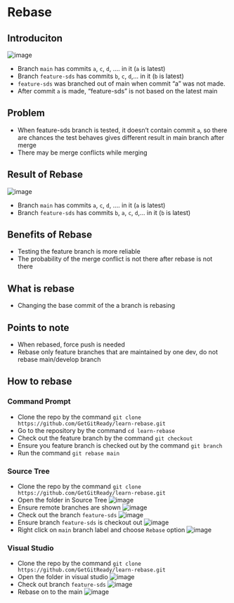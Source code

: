 # Rebase

## Introduciton

![image](before-rebase.jpg)
- Branch `main` has commits `a`, `c`, `d`, …. in it (`a` is latest)
- Branch `feature-sds` has commits `b`, `c`, `d`,… in it (`b` is latest)
- `feature-sds` was branched out of main when commit “a” was not made.
- After commit `a` is made, “feature-sds” is not based on the latest main

## Problem
- When feature-sds branch is tested, it doesn’t contain commit `a`, so there are chances the test behaves gives different result in main branch after merge
- There may be merge conflicts while merging 

## Result of Rebase
![image](after-rebase.png)
- Branch `main` has commits `a`, `c`, `d`, …. in it (`a` is latest)
- Branch `feature-sds` has commits `b`, `a`, `c`, `d`,… in it (`b` is latest)

## Benefits of Rebase
- Testing the feature branch is more reliable
- The probability of the merge conflict is not there after rebase is not there

## What is rebase
- Changing the base commit of the a branch is rebasing

## Points to note
- When rebased, force push is needed
- Rebase only feature branches that are maintained by one dev, do not rebase main/develop branch

## How to rebase

### Command Prompt
- Clone the repo by the command `git clone https://github.com/GetGitReady/learn-rebase.git`
- Go to the repository by the command `cd learn-rebase`
- Check out the feature branch by the command `git checkout`
- Ensure you feature branch is checked out by the command `git branch`
- Run the command `git rebase main`

### Source Tree
- Clone the repo by the command `git clone https://github.com/GetGitReady/learn-rebase.git`
- Open the folder in Source Tree
![image](source-tree-open.png)
- Ensure remote branches are shown
![image](source-tree-show-remote-branches.png)
- Check out the branch `feature-sds`
![image](source-tree-checkout-branch.png)
- Ensure branch `feature-sds` is checkout out
![image](source-tree-ensure-branch-checked-out.png)
- Right click on `main` branch label and choose `Rebase` option
![image](source-tree-rebase.png)

### Visual Studio
- Clone the repo by the command `git clone https://github.com/GetGitReady/learn-rebase.git`
- Open the folder in visual studio
![image](open-visual-studio.png)
- Check out branch `feature-sds`
![image](checkout-branch-visual-studio.gif)
- Rebase on to the main
![image](rebase-visual-studio.gif)

